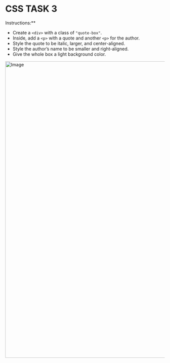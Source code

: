 # CSS TASK 3
Instructions:**
- Create a `<div>` with a class of `"quote-box"`.  
- Inside, add a `<p>` with a quote and another `<p>` for the author.  
- Style the quote to be italic, larger, and center-aligned.  
- Style the author’s name to be smaller and right-aligned.  
- Give the whole box a light background color. 


<img width="1916" height="937" alt="Image" src="https://github.com/user-attachments/assets/559ef8b7-3fd1-408f-9aed-3113c09a0f61" />